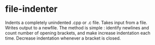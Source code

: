 # file-indenter
Indents a completely unindented .cpp or .c file.
Takes input from a file. Writes output to a newfile.
The method is simple : identify newlines and count number of opening brackets, and make increase indentation each time. Decrease indentation whenever a bracket is closed.
